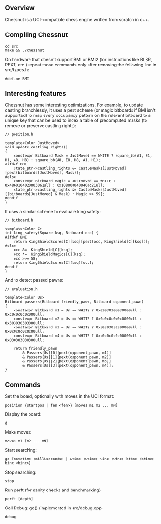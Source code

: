 ## Overview
Chessnut is a UCI-compatible chess engine written from scratch in c++.

## Compiling Chessnut
```
cd src
make && ./chessnut
```

On hardware that doesn't support BMI or BMI2 (for instructions like BLSR, PEXT, etc.) repeat those commands only after removing the following line in src/types.h:
```
#define BMI
```

## Interesting features
Chessnut has some interesting optimizations. For example, to update castling branchlessly, it uses a pext scheme (or magic bitboards if BMI isn't supported) to map every occupancy pattern on the relevant bitboard to a unique key that can be used to index a table of precomputed masks (to remove or preserve castling rights):
```
// position.h

template<Color JustMoved>
void update_castling_rights()
{
    constexpr Bitboard Mask = JustMoved == WHITE ? square_bb(A1, E1, H1, A8, H8) : square_bb(A8, E8, H8, A1, H1);
#ifdef BMI
    state_ptr->castling_rights &= CastleMasks[JustMoved][pext(bitboards[JustMoved], Mask)];
#else
    constexpr Bitboard Magic = JustMoved == WHITE ? 0x4860104020003061ull : 0x1080000400400c21ull;
    state_ptr->castling_rights &= CastleMasks[JustMoved][(bitboards[JustMoved] & Mask) * Magic >> 59];
#endif
}
```
It uses a similar scheme to evaluate king safety:
```
// bitboard.h

template<Color C>
int king_safety(Square ksq, Bitboard occ) {
#ifdef BMI
    return KingShieldScores[C][ksq][pext(occ, KingShield[C][ksq])];
#else
    occ &=  KingShield[C][ksq];
    occ *=  KingShieldMagics[C][ksq];
    occ >>= 58;
    return KingShieldScores[C][ksq][occ];
#endif
}
```
And to detect passed pawns:
```
// evaluation.h

template<Color Us>
Bitboard passers(Bitboard friendly_pawn, Bitboard opponent_pawn)
{
    constexpr Bitboard m1 = Us == WHITE ? 0x03030303030000ull : 0xc0c0c0c0c000ull;
    constexpr Bitboard m2 = Us == WHITE ? 0x0c0c0c0c0c0000ull : 0x303030303000ull;
    constexpr Bitboard m3 = Us == WHITE ? 0x30303030300000ull : 0x0c0c0c0c0c00ull;
    constexpr Bitboard m4 = Us == WHITE ? 0xc0c0c0c0c00000ull : 0x030303030300ull;

    return friendly_pawn
        & Passers[Us][0][pext(opponent_pawn, m1)]
        & Passers[Us][1][pext(opponent_pawn, m2)]
        & Passers[Us][2][pext(opponent_pawn, m3)]
        & Passers[Us][3][pext(opponent_pawn, m4)];
}
```

## Commands

Set the board, optionally with moves in the UCI format:
```
position {startpos | fen <fen>} [moves m1 m2 ... mN]
```

Display the board:
```
d
```

Make moves:
```
moves m1 [m2 ... mN]
```

Start searching:
```
go [movetime <milliseconds> | wtime <wtime> winc <winc> btime <btime> binc <binc>]
```

Stop searching:
```
stop
```

Run perft (for sanity checks and benchmarking)
```
perft [depth]
```

Call Debug::go() (implemented in src/debug.cpp)
```
debug
```
